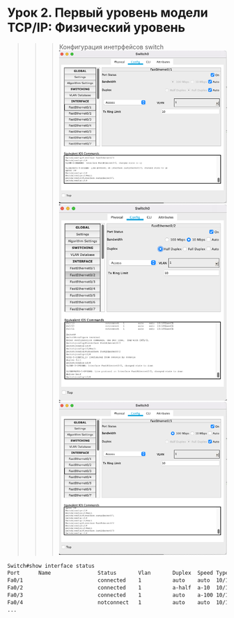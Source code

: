 # Урок 2. Первый уровень модели TCP/IP: Физический уровень
>>> Конфигурация инетрфейсов switch
![Fast Ethernet Interface - 1](../imgs/cpt_switch_1FEI.png)
![Fast Ethernet Interface - 2](../imgs/cpt_switch_2FEI.png)
![Fast Ethernet Interface - 3](../imgs/cpt_switch_3FEI.png)

```bash
Switch#show interface status
Port      Name               Status       Vlan       Duplex  Speed Type
Fa0/1                        connected    1          auto    auto  10/100BaseTX
Fa0/2                        connected    1          a-half  a-10  10/100BaseTX
Fa0/3                        connected    1          auto    a-100 10/100BaseTX
Fa0/4                        notconnect   1          auto    auto  10/100BaseTX
...
```
